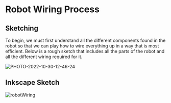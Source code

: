 # Robot Wiring Process

## Sketching

To begin, we must first understand all the different components found in the robot so that we can play how to wire everything up in a way that is most efficient. Below is a rough sketch that includes all the parts of the robot and all the different wiring required for it. 

![PHOTO-2022-10-30-12-46-24](https://user-images.githubusercontent.com/70956039/202846831-875b5952-1e76-437f-b3c8-bb8eed655be5.jpg)


## Inkscape Sketch

![robotWiring](https://user-images.githubusercontent.com/70956039/202846815-3e06e7b1-658f-4c33-a886-125aef57af39.svg)
